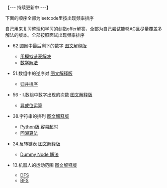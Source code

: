 【--- 持续更新中 ---】

下面的顺序全部为leetcode里按出现频率排序

自己用来复习整理和学习的剑指offer解答，全部为自己尝试能够AC且尽量覆盖多解法的版本。全部按照面试出现频率排序

*  62.圆圈中最后剩下的数字 [图文解释版](https://juejin.im/post/5efe1f736fb9a07ebe238437)
   * [用模拟链表解决](https://github.com/Melusinee/JianZhiOffer-LeetCode-Java/blob/master/62-LinkedList.java)
   * [数学解法](https://github.com/Melusinee/JianZhiOffer-LeetCode-Java/blob/master/62-Math.java)
   
*  51.数组中的逆序对 [图文解释版](https://juejin.im/post/5efeeea4e51d45347246a104)
   * [归并排序](https://github.com/Melusinee/JianZhiOffer-LeetCode-Java/blob/master/51.java)
   
*  56 - I.数组中数字出现的次数 [图文解释版](https://juejin.im/post/5eff063af265da22bc29a05a)
   * [异或位运算](https://github.com/Melusinee/JianZhiOffer-LeetCode-Java/blob/master/56-I.java)
   
*  38.字符串的排列 [图文解释版](https://juejin.im/post/5eff52816fb9a07e753c8619)
   * [Python版 容易超时](https://github.com/Melusinee/JianZhiOffer-LeetCode-Java/blob/master/38-1.py)
   * [回溯算法](https://github.com/Melusinee/JianZhiOffer-LeetCode-Java/blob/master/38-2.java)

*  24.反转链表 [图文解释版](https://juejin.im/post/5eff5af85188252e397ed089)
   * [Dummy Node 解法](https://github.com/Melusinee/JianZhiOffer-LeetCode-Java/blob/master/24.java)
   
*  13.机器人的运动范围 [图文解释版](https://juejin.im/post/5eff70256fb9a07ebe238619)
   * [DFS](https://github.com/Melusinee/JianZhiOffer-LeetCode-Java/blob/master/13-1.java)
   * [BFS](https://github.com/Melusinee/JianZhiOffer-LeetCode-Java/blob/master/13-2.java)
